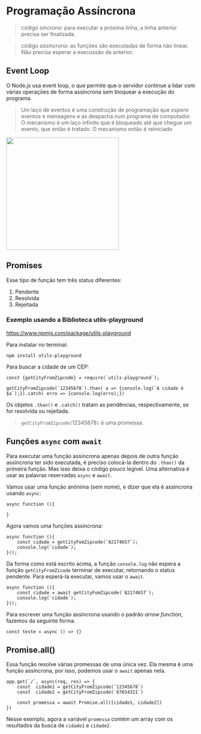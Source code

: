 # Programação Assíncrona

> código *síncrono*: para executar a próxima linha, a linha anterior precisa ser finalizada.

> código *assíncrono*: as funções são executadas de forma não linear. Não precisa esperar a execussão da anterior. 

## Event Loop

O Node.js usa event loop, o que permite que o servidor continue a lidar com várias operações de forma assíncrona sem bloquear a execução do programa.

> Um laço de eventos é uma construção de programação que *espera* eventos e mensagens e as despacha num programa de computador. O mecanismo é um laço infinito que é bloqueado até que chegue um evento, que então é tratado. O mecanismo então é reiniciado

<img src="https://cdn.hashnode.com/res/hashnode/image/upload/v1663325652752/J21ZzHc2G.gif" width ="300" >

## Promises

Esse tipo de função tem três status diferentes:

1. Pendente
2. Resolvida
3. Rejeitada

### Exemplo usando a Biblioteca utils-playground

https://www.npmjs.com/package/utils-playground

Para instalar no terminal:
```
npm install utils-playground
```

Para buscar a cidade de um CEP:

```
const {getCityFromZipcode} = require(`utils-playground`);

getCityFromZipcode(`12345678`).than( a => {console.log(`A cidade é $a`);}).catch( erro => {console.log(erro);})
```

Os objetos ```.than()``` e ```.catch()``` tratam as pendências, respectivamente, se for resolvida ou rejeitada.

> `getCityFromZipcode(`12345678`)` é uma promessa.

## Funções ```async``` com  ```await```

Para executar uma função assíncrona apenas depois de outra função assíncrona ter sido executada, é preciso colocá-la dentro do ```.than()``` da primeira função. Mas isso deixa o código pouco legível. Uma alternativa é usar as palavras reservadas ```async``` e  ```await```.


Vamos usar uma função anônima (sem nome), e dizer que ela é assíncrona usando ```async```:
```
async function (){

}
```
Agora vamos uma funções assincrona: 

```
async function (){
    const cidade = getCityFomZipcode(`82174657`);
    console.log(`cidade`);
}();

```

Da forma como está escrito acima, a função ```console.log``` não espera a função ```getCityFromZicode``` terminar de executar, retornando o status pendente. Para esperá-la executar, vamos usar o ```await```.

```
async function (){
    const cidade = await getCityFomZipcode(`82174657`);
    console.log(`cidade`);
}();
```

Para escrever uma função assíncrona usando o padrão *arrow function*, fazemos da seguinte forma.

```
const teste = async () => {}
```

 ## Promise.all()

Essa função resolve várias promessas de uma única vez. Ela mesma é uma função assíncrona, por isso, podemos usar o `await` apenas nela. 

```
app.get(`/`, async(req, res) => {
    const  cidade1 = getCityFromZipcode(`12345678`)
    const  cidade2 = getCityFromZipcode(`87654321`)

    const promessa = await Promise.all([cidade1, cidade2])
})
```

Nesse exemplo, agora a variável `promessa` contém um array com os resultados da busca de `cidade1` e `cidade2`.





